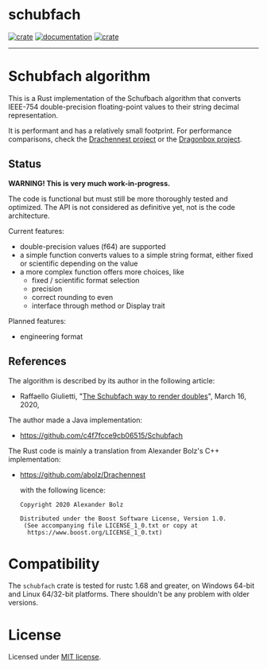 # schubfach

[![crate](https://img.shields.io/crates/v/schubfach.svg)](https://crates.io/crates/schubfach)
[![documentation](https://docs.rs/schubfach/badge.svg)](https://docs.rs/schubfach)
[![crate](https://img.shields.io/crates/l/schubfach.svg)](https://github.com/blueglyph/schubfach/blob/master/LICENSE-MIT)
<!-- [![build status](https://github.com/blueglyph/schubfach/actions/workflows/master.yml/badge.svg)](https://github.com/blueglyph/schubfach/actions) -->

<hr/>

# Schubfach algorithm

This is a Rust implementation of the Schufbach algorithm that converts IEEE-754 double-precision floating-point values to their string decimal representation.

It is performant and has a relatively small footprint. For performance comparisons, check the [Drachennest project](https://github.com/abolz/Drachennest) or the [Dragonbox project](https://github.com/jk-jeon/dragonbox).

## Status

**WARNING! This is very much work-in-progress.** 

The code is functional but must still be more thoroughly tested and optimized. The API is not considered as definitive yet, not is the code architecture.

Current features:
- double-precision values (f64) are supported
- a simple function converts values to a simple string format, either fixed or scientific depending on the value
- a more complex function offers more choices, like 
  - fixed / scientific format selection
  - precision
  - correct rounding to even
  - interface through method or Display trait

Planned features:
- engineering format

## References

The algorithm is described by its author in the following article:

- Raffaello Giulietti, "[The Schubfach way to render doubles](https://drive.google.com/file/d/1luHhyQF9zKlM8yJ1nebU0OgVYhfC6CBN)", March 16, 2020,

The author made a Java implementation:

- https://github.com/c4f7fcce9cb06515/Schubfach

The Rust code is mainly a translation from Alexander Bolz's C++ implementation:

- https://github.com/abolz/Drachennest

  with the following licence:

      Copyright 2020 Alexander Bolz
  
      Distributed under the Boost Software License, Version 1.0.
       (See accompanying file LICENSE_1_0.txt or copy at 
        https://www.boost.org/LICENSE_1_0.txt)

# Compatibility

The `schubfach` crate is tested for rustc 1.68 and greater, on Windows 64-bit and Linux 64/32-bit platforms. There shouldn't be any problem with older versions.

<!--
# Releases

[RELEASES.md](RELEASES.md) keeps a log of all the releases.
-->

# License

Licensed under [MIT license](https://choosealicense.com/licenses/mit/).

